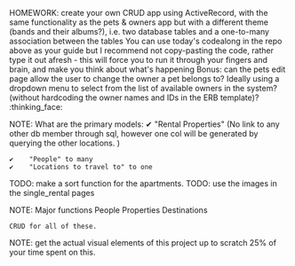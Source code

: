 HOMEWORK: create your own CRUD app using ActiveRecord, with the same functionality as the pets & owners app but with a different theme (bands and their albums?), i.e. two database tables and a one-to-many association between the tables
You can use today's codealong in the repo above as your guide but I recommend not copy-pasting the code, rather type it out afresh - this will force you to run it through your fingers and brain, and make you think about what's happening
Bonus:
can the pets edit page allow the user to change the owner a pet belongs to? Ideally using a dropdown menu to select from the list of available owners in the system? (without hardcoding the owner names and IDs in the ERB template)? :thinking_face:


NOTE: What are the primary models: 
	✔    "Rental Properties" (No link to any other db member through sql, however one col will be generated by querying the other locations. )
    
	✔    "People" to many
	✔    "Locations to travel to" to one

TODO: make a sort function for the apartments. 
TODO: use the images in the single_rental pages

NOTE: Major functions
    People
    Properties
    Destinations

    CRUD for all of these.
    
NOTE: get the actual visual elements of this project up to scratch 25% of your time spent on this. 